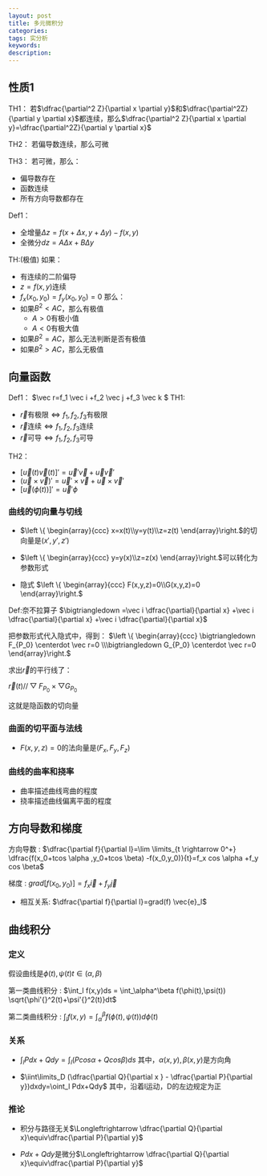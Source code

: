 ```yaml
---
layout: post
title: 多元微积分
categories:
tags: 实分析
keywords:
description:
---
```



## 性质1
TH1：
若$\dfrac{\partial^2 Z}{\partial x \partial y}$和$\dfrac{\partial^2Z}{\partial y \partial x}$都连续，那么$\dfrac{\partial^2 Z}{\partial x \partial y}=\dfrac{\partial^2Z}{\partial y \partial x}$

TH2：
若偏导数连续，那么可微

TH3：
若可微，那么：
- 偏导数存在
- 函数连续
- 所有方向导数都存在

Def1：
- 全增量$\Delta z=f(x+\Delta x,y+\Delta y)-f(x,y)$
- 全微分$d z=A\Delta x+B\Delta y$

TH:(极值)
如果：
- 有连续的二阶偏导
- $z=f(x,y)$连续
- $f_x(x_0,y_0)=f_y(x_0,y_0)=0$
那么：
- 如果$B^2<AC$，那么有极值
    - $A>0$有极小值
    - $A<0$有极大值
- 如果$B^2=AC$，那么无法判断是否有极值
- 如果$B^2>AC$，那么无极值



## 向量函数
Def1：
$\vec r=f_1 \vec i +f_2 \vec j +f_3 \vec k $
TH1:
- $\vec r$有极限$\Leftrightarrow f_1,f_2,f_3$有极限
- $\vec r$连续$\Leftrightarrow f_1,f_2,f_3$连续
- $\vec r$可导$\Leftrightarrow f_1,f_2,f_3$可导

TH2：
- $[\vec u(t) \vec v(t)]'=\vec u' \vec v+\vec u \vec v'$
- $(\vec u \times \vec v)'=\vec u' \times \vec v+\vec u \times \vec v'$
- $[\vec u (\phi(t))]'=\vec u' \phi$

### 曲线的切向量与切线

- $\left \{ \begin{array}{ccc}
x=x(t)\\y=y(t)\\z=z(t)
\end{array}\right.$的切向量是$(x',y',z')$


- $\left \{ \begin{array}{ccc}
y=y(x)\\z=z(x)
\end{array}\right.$可以转化为参数形式


- 隐式
$\left \{ \begin{array}{ccc}
F(x,y,z)=0\\G(x,y,z)=0
\end{array}\right.$

Def:奈不拉算子
$\bigtriangledown =\vec i \dfrac{\partial}{\partial x}
+\vec i \dfrac{\partial}{\partial x}
+\vec i \dfrac{\partial}{\partial x}$

把参数形式代入隐式中，得到：
$\left \{ \begin{array}{ccc}
\bigtriangledown F_{P_0} \centerdot \vec r=0
\\\bigtriangledown G_{P_0} \centerdot \vec r=0
\end{array}\right.$

求出$\vec r$的平行线了：

$\vec r(t) // \bigtriangledown F_{P_0} \times \bigtriangledown G_{P_0}$

这就是隐函数的切向量

### 曲面的切平面与法线

- $F(x,y,z)=0$的法向量是$(F_x,F_y,F_z)$

### 曲线的曲率和挠率

- 曲率描述曲线弯曲的程度
- 挠率描述曲线偏离平面的程度








## 方向导数和梯度

方向导数
: $\dfrac{\partial f}{\partial l}=\lim \limits_{t \rightarrow 0^+} \dfrac{f(x_0+tcos \alpha ,y_0+tcos \beta) -f(x_0,y_0)}{t}=f_x cos \alpha +f_y cos \beta$


梯度
: $grad[f(x_0,y_0)] =f_x \vec{i} + f_y \vec{j}$


- 相互关系: $\dfrac{\partial f}{\partial l}=grad(f) \vec{e}_l$

## 曲线积分

### 定义

假设曲线是$\phi (t),\psi(t) t \in(\alpha,\beta)$

第一类曲线积分
: $\int_l f(x,y)ds = \int_\alpha^\beta f(\phi(t),\psi(t)) \sqrt{\phi'{}^2(t)+\psi'{}^2(t)}dt$

第二类曲线积分
: $\int_l f(x,y)=\int_\alpha^\beta f(\phi(t),\psi(t))d\phi(t)$

### 关系
- $\int_l Pdx+Qdy=\int_l(Pcos\alpha+Qcos\beta)ds$
其中，$\alpha(x,y),\beta(x,y)$是方向角


- $\iint\limits_D (\dfrac{\partial Q}{\partial x } - \dfrac{\partial P}{\partial y})dxdy=\oint_l Pdx+Qdy$
其中，沿着l运动，D的左边规定为正

### 推论

- 积分与路径无关$\Longleftrightarrow \dfrac{\partial Q}{\partial x}\equiv\dfrac{\partial P}{\partial y}$


- $Pdx+Qdy$是微分$\Longleftrightarrow  \dfrac{\partial Q}{\partial x}\equiv\dfrac{\partial P}{\partial y}$
